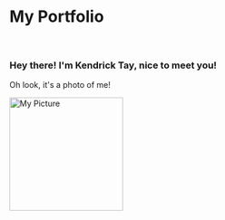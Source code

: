 # My Portfolio

<br>

### Hey there! I'm Kendrick Tay, nice to meet you!

Oh look, it's a photo of me!

<img src="https://user-images.githubusercontent.com/54646752/141914452-d59b3a22-0a04-4971-aed5-f28de2641a07.jpg" alt="My Picture" width="200">
